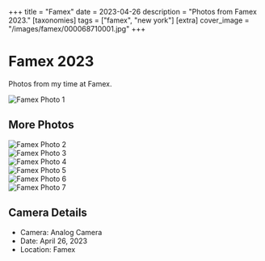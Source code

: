 +++
title = "Famex"
date = 2023-04-26
description = "Photos from Famex 2023."
[taxonomies]
tags = ["famex", "new york"]
[extra]
cover_image = "/images/famex/000068710001.jpg"
+++

# Famex 2023

Photos from my time at Famex.

![Famex Photo 1](/images/famex/000068710001.jpg)

## More Photos

![Famex Photo 2](/images/famex/000068710002.jpg)  
![Famex Photo 3](/images/famex/000068710003.jpg)  
![Famex Photo 4](/images/famex/000068710004.jpg)  
![Famex Photo 5](/images/famex/000068710006.jpg)  
![Famex Photo 6](/images/famex/000068710010.jpg)  
![Famex Photo 7](/images/famex/000068710017.jpg)

## Camera Details

- Camera: Analog Camera
- Date: April 26, 2023
- Location: Famex

